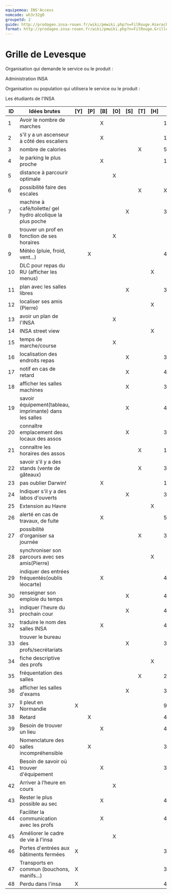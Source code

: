 ```yaml
---
equipemoa: INS'Access
nomcode: wh3r32g0
groupetd: 2
guide: http://prodageo.insa-rouen.fr/wiki/pmwiki.php?n=FilRouge.HierachiserBesoins
format: http://prodageo.insa-rouen.fr/wiki/pmwiki.php?n=FilRouge.GrilleLevesque
---
```


# Grille de Levesque

Organisation qui demande le service ou le produit : 

Administration INSA

Organisation ou population qui utilisera le service ou le produit :

Les étudiants de l'INSA 


| ID | Idées brutes                                               | [Y] | [P] | [B] | [O] | [S] | [T] | [H] | [R]   |
|----|------------------------------------------------------------|-----|-----|-----|-----|-----|-----|-----|-------|
| 1  | Avoir le nombre de marches                                 |     |     | X   |     |     |     |     | 15    |
| 2  | s'il y a un ascenseur à côté des escaliers                 |     |     | X   |     |     |     |     | 15    |
| 3  | nombre de calories                                         |     |     |     |     |     | X   |     | 5     |
| 4  | le parking le plus proche                                  |     |     | X   |     |     |     |     | 15    |
| 5  | distance à parcourir optimale                              |     |     |     | X   |     |     |     |       |
| 6  | possibilité faire des escales                              |     |     |     |     |     | X   |     |  X    |
| 7  | machine à café/toilette/ gel hydro alcolique la plus poche |     |     |     |     | X   |     |     | 39    |
| 8  | trouver un prof en fonction de ses horaires                |     |     |     | X   |     |     |     |       |
| 9  | Météo (pluie, froid, vent...)                              |     | X   |     |     |     |     |     | 43    |
| 10 | DLC pour repas du RU (afficher les menus)                  |     |     |     |     |     |     | X   |       |
| 11 | plan avec les salles libres                                |     |     |     |     | X   |     |     | 39    |
| 12 | localiser ses amis (Pierre)                                |     |     |     |     |     |     | X   |       |
| 13 | avoir un  plan de l'INSA                                   |     |     |     | X   |     |     |     |       |
| 14 | INSA street view                                           |     |     |     |     |     |     | X   |       |
| 15 | temps de marche/course                                     |     |     |     | X   |     |     |     |       |
| 16 | localisation des endroits repas                            |     |     |     |     | X   |     |     | 39    |
| 17 | notif en cas de retard                                     |     |     |     |     | X   |     |     | 44    |
| 18 | afficher les salles machines                               |     |     |     |     | X   |     |     | 39    |
| 19 | savoir équipement(tableau, imprimante) dans les salles     |     |     |     |     | X   |     |     | 41    |
| 20 | connaître emplacement des locaux des assos                 |     |     |     |     | X   |     |     | 39    |
| 21 | connaître les horaires des assos                           |     |     |     |     |     | X   |     | 19    |
| 22 | savoir s'il y a des stands (vente de gâteaux)              |     |     |     |     |     | X   |     | 39    |
| 23 | pas oublier Darwin!                                        |     |     | X   |     |     |     |     | 13    |
| 24 | Indiquer s'il y a des labos d'ouverts                      |     |     |     |     | X   |     |     | 39    |
| 25 | Extension au Havre                                         |     |     |     |     |     |     |  X  |       |
| 26 | alerté en cas de travaux, de fuite                         |     |     | X   |     |     |     |     | 5     |
| 27 | possibilité d'organiser sa journée                         |     |     |     |     |     | X   |     | 30    |
| 28 | synchroniser son parcours avec ses amis(Pierre)            |     |     |     |     |     |     | X   |       |
| 29 | indiquer des entrées fréquentés(oublis léocarte)           |     |     | X   |     |     |     |     | 42    |
| 30 | renseigner son emploie du temps                            |     |     |     |     | X   |     |     | 42    |
| 31 | indiquer l'heure du prochain cour                          |     |     |     |     | X   |     |     | 42    |
| 32 | traduire le nom des salles INSA                            |     |     | X   |     |     |     |     | 42    |
| 33 | trouver le bureau des profs/secrétariats                   |     |     |     |     | X   |     |     | 39    |
| 34 | fiche descriptive des profs                                |     |     |     |     |     |     | X   |       |
| 35 | fréquentation des salles                                   |     |     |     |     |     | X   |     | 24,11 |
| 36 | afficher les salles d'exams                                |     |     |     |     | X   |     |     | 39    |
| 37 | Il pleut en Normandie                                      | X   |     |     |     |     |     |     | 9     |
| 38 | Retard                                                     |     | X   |     |     |     |     |     | 42    |
| 39 | Besoin de trouver un lieu                                  |     |     | X   |     |     |     |     | 42    |
| 40 | Nomenclature des salles incompréhensible                   |     | X   |     |     |     |     |     | 32    |
| 41 | Besoin de savoir où trouver d'équipement                   |     |     | X   |     |     |     |     | 39    |
| 42 | Arriver à l’heure en cours                                 |     |     |     | X   |     |     |     |       |
| 43 | Rester le plus possible au sec                             |     |     | X   |     |     |     |     | 42    |
| 44 | Faciliter la communication avec les profs                  |     |     | X   |     |     |     |     | 45    |
| 45 | Améliorer le cadre de vie à l'insa                         |     |     |     | X   |     |     |     |       |
| 46 | Portes d'entrées aux bâtiments fermées                     | X   |     |     |     |     |     |     | 38    |
| 47 | Transports en commun (bouchons, manifs...)                 | X   |     |     |     |     |     |     | 38    |
| 48 | Perdu dans l'insa                                          | X   |     |     |     |     |     |     | 40    |
